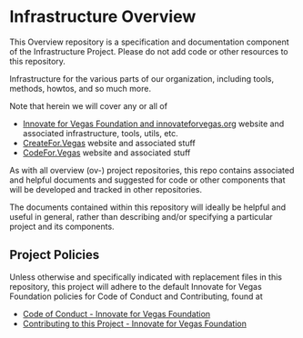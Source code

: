 <!--
 Copyright (C) 2022 Innovate for Vegas Foundation
 
 This file is part of ov-infrastructure.
 
 ov-infrastructure is free software: you can redistribute it and/or modify
 it under the terms of the GNU General Public License as published by
 the Free Software Foundation, either version 3 of the License, or
 (at your option) any later version.
 
 ov-infrastructure is distributed in the hope that it will be useful,
 but WITHOUT ANY WARRANTY; without even the implied warranty of
 MERCHANTABILITY or FITNESS FOR A PARTICULAR PURPOSE.  See the
 GNU General Public License for more details.
 
 You should have received a copy of the GNU General Public License
 along with ov-infrastructure.  If not, see <http://www.gnu.org/licenses/>.
-->

# Infrastructure Overview

This Overview repository is a specification and documentation component of the Infrastructure Project. Please do not add code or other resources to this repository.

Infrastructure for the various parts of our organization, including tools, methods, howtos, and so much more.

Note that herein we will cover any or all of

* [Innovate for Vegas Foundation and innovateforvegas.org](https://innovateforvegas.org) website and associated infrastructure, tools, utils, etc.
* [CreateFor.Vegas](https://createfor.vegas) website and associated stuff
* [CodeFor.Vegas](https://codefor.vegas) website and associated stuff

As with all overview (ov-) project repositories, this repo contains associated and helpful documents and suggested for code or other components that will be developed and tracked in other repositories.

The documents contained within this repository will ideally be helpful and useful in general, rather than describing and/or specifying a particular project and its components.

## Project Policies

Unless otherwise and specifically indicated with replacement files in this repository, this project will adhere to the default Innovate for Vegas Foundation policies for Code of Conduct and Contributing, found at

* [Code of Conduct - Innovate for Vegas Foundation](https://github.com/InnovateForVegas/.github/blob/main/CODE_OF_CONDUCT.md)
* [Contributing to this Project - Innovate for Vegas Foundation](https://github.com/InnovateForVegas/.github/blob/main/CONTRIBUTING.md)

